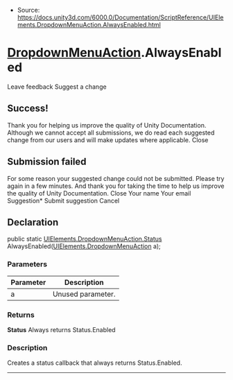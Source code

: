 * Source: https://docs.unity3d.com/6000.0/Documentation/ScriptReference/UIElements.DropdownMenuAction.AlwaysEnabled.html

#  [DropdownMenuAction](https://docs.unity3d.com/6000.0/Documentation/ScriptReference/UIElements.DropdownMenuAction.html).AlwaysEnabled
Leave feedback
Suggest a change
## Success!
Thank you for helping us improve the quality of Unity Documentation. Although we cannot accept all submissions, we do read each suggested change from our users and will make updates where applicable.
Close
## Submission failed
For some reason your suggested change could not be submitted. Please <a>try again</a> in a few minutes. And thank you for taking the time to help us improve the quality of Unity Documentation.
Close
Your name Your email Suggestion* Submit suggestion
Cancel
## Declaration
public static [UIElements.DropdownMenuAction.Status](https://docs.unity3d.com/6000.0/Documentation/ScriptReference/UIElements.DropdownMenuAction.Status.html) AlwaysEnabled([UIElements.DropdownMenuAction](https://docs.unity3d.com/6000.0/Documentation/ScriptReference/UIElements.DropdownMenuAction.html) a); 
### Parameters
Parameter | Description  
---|---  
a | Unused parameter.  
### Returns
**Status** Always returns Status.Enabled 
### Description
Creates a status callback that always returns Status.Enabled. 
* * *
